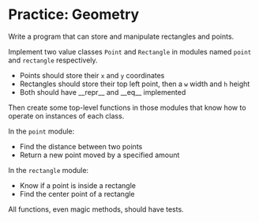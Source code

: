# Practice: Geometry

Write a program that can store and manipulate rectangles and points.

Implement two value classes `Point` and `Rectangle` in modules named `point` and `rectangle` respectively.

* Points should store their `x` and `y` coordinates
* Rectangles should store their top left point, then a `w` width and `h` height
* Both should have \_\_repr\_\_ and  \_\_eq\_\_ implemented

Then create some top-level functions in those modules that know how to operate on instances of each class.

In the `point` module:

* Find the distance between two points
* Return a new point moved by a specified amount

In the `rectangle` module:

* Know if a point is inside a rectangle
* Find the center point of a rectangle

All functions, even magic methods, should have tests.
